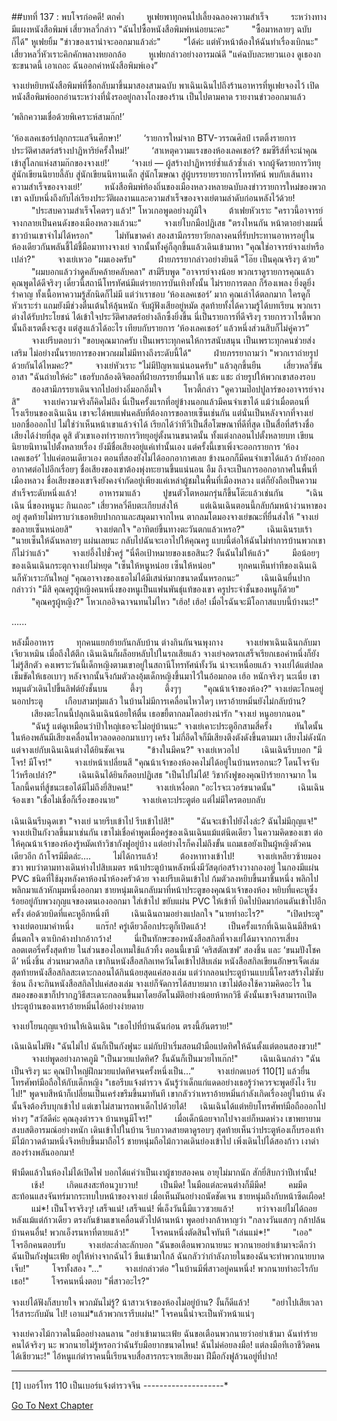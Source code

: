 ##บทที่ 137 : พบโจรก่อคดี!
ตกค่ำ
　　
หูเฟยพาทุกคนไปเลี้ยงฉลองความสำเร็จ
　　
ระหว่างทางมีแผงหนังสือพิมพ์ เสี่ยวหลวี่กล่าว "ฉันไปซื้อหนังสือพิมพ์หน่อยนะคะ"
　　
"ซื้อมาหลายๆ ฉบับก็ได้" หูเฟยยิ้ม "ข่าวของเราน่าจะออกมาแล้วล่ะ" 
　　
"ได้ค่ะ แต่หัวหน้าต้องให้ฉันทำเรื่องเบิกนะ" เสี่ยวหลวี่หัวเราะคิกคักพลางหยอกล้อ 
　　
หูเฟยกล่าวอย่างอารมณ์ดี "แค่ฉบับละหยวนเอง ดูเธองกซะขนาดนี้ เอาเถอะ ฉันออกค่าหนังสือพิมพ์เอง” 

จางเย่หยิบหนังสือพิมพ์ที่ซื้อกลับมาขึ้นมาสองสามฉบับ พาเฉินเฉินไปถึงร้านอาหารที่หูเฟยจองไว้ เปิดหนังสือพิมพ์ออกอ่านระหว่างที่นั่งรออยู่กลางโถงของร้าน เป็นไปตามคาด รายงานข่าวออกมาแล้ว

‘พลิกความเชื่อด้วยพิเคราะห์สามก๊ก!’

‘ห้องเลคเชอร์ปลุกกระแสจีนศึกษา!’
　　
‘รายการใหม่จาก BTV-วรรณศิลป์ เรตติ้งรายการประวัติศาสตร์สร้างปาฏิหาริย์ครั้งใหม่!’ 
　　
‘สาเหตุความแรงของห้องเลคเชอร์? ชมซีรีส์ที่จะนำคุณเข้าสู่โลกแห่งสามก๊กของจางเย่!’
　　
‘จางเย่ — ผู้สร้างปาฏิหารย์ซ้ำแล้วซ้ำเล่า จากผู้จัดรายการวิทยุ สู่นักเขียนนิยายลี้ลับ สู่นักเขียนนิทานเด็ก สู่นักโฆษณา สู่ผู้บรรยายรายการโทรทัศน์ พบกับเส้นทางความสำเร็จของจางเย่!’
　　
หนังสือพิมพ์ท้องถิ่นของเมืองหลวงหลายฉบับลงข่าวรายการใหม่ของพวกเขา ฉบับหนึ่งถึงกับไล่เรียงประวัติผลงานและความสำเร็จของจางเย่ตามลำดับก่อนหลังไว้ด้วย!
　　
"ประสบความสำเร็จโคตรๆ แล้ว!" โหวเกอพูดอย่างภูมิใจ
　　
ต้าเฟยหัวเราะ "คราวนี้อาจารย์จางกลายเป็นคนดังของเมืองหลวงแล้วนะ"
　　
จางเย่โบกมือปฏิเสธ "ตรงไหนกัน หน้าตาอย่างผมนี่ ชาวบ้านเขาจำไม่ได้หรอก"
　　
ไม่ทันขาดคำ สองสามีภรรยาวัยกลางคนที่รับประทานอาหารอยู่ในห้องเดียวกันพลันชี้ไม้ชี้มือมาทางจางเย่ จากนั้นทั้งคู่ก็ลุกขึ้นแล้วเดินเข้ามาหา "คุณใช่อาจารย์จางเย่หรือเปล่า?"
　　
จางเย่เหวอ "ผมเองครับ"
　　
ฝ่ายภรรยากล่าวอย่างยินดี "โอ๊ย เป็นคุณจริงๆ ด้วย"
　　
"ผมบอกแล้วว่าดูคลับคล้ายคลับคลา" สามีรีบพูด "อาจารย์จางน้อย พวกเราดูรายการคุณแล้ว คุณพูดได้ดีจริงๆ เดี๋ยวนี้สถานีโทรทัศน์มีแต่รายการบันเทิงทั้งนั้น ไม่รายการตลก ก็ร้องเพลง ยิ่งดูยิ่งรำคาญ ทั้งเนื้อหาความรู้สักนิดก็ไม่มี แต่ว่าเราชอบ ‘ห้องเลคเชอร์’ มาก คุณเล่าได้ตลกมาก ใครดูก็หัวเราะร่า แถมยังมีช่วงตื่นเต้นให้ลุ้นหนัก จับผู้ฟังเสียอยู่หมัด สุดท้ายทั้งได้ความรู้ได้บทเรียน พวกเราต่างได้รับประโยชน์ ได้เข้าใจประวัติศาสตร์อย่างลึกซึ้งยิ่งขึ้น นี่เป็นรายการที่ดีจริงๆ รายการวาไรตี้พวกนั้นถึงเรตติ้งจะสูง แต่สูงแล้วได้อะไร เทียบกับรายการ ‘ห้องเลคเชอร์’ แล้วหนึ่งส่วนสิบก็ไม่คู่ควร”
　　
จางเย่รีบตอบว่า "ขอบคุณมากครับ เป็นเพราะทุกคนให้การสนับสนุน เป็นเพราะทุกคนช่วยส่งเสริม ไม่อย่างนั้นรายการของพวกผมไม่มีทางถึงระดับนี้ได้"
　　
ฝ่ายภรรยาถามว่า "พวกเราถ่ายรูปด้วยกันได้ไหมคะ?"
　　
จางเย่หัวเราะ "ไม่มีปัญหาแน่นอนครับ" แล้วลุกขึ้นยืน
　　
เสี่ยวหลวี่ขันอาสา "ฉันถ่ายให้ค่ะ" เธอรับกล้องดิจิตอลที่ฝ่ายภรรยายื่นมาให้ แชะ แชะ ถ่ายรูปให้พวกเขาสองรอบ
　　
สองสามีภรรยาเดินจากไปอย่างอิ่มอกอิ่มใจ
　　
โหวตี้กล่าว "ดูความป๊อปปูลาร์ของอาจารย์จางสิ"
　　
จางเย่ความจริงก็คิดไม่ถึง นี่เป็นครั้งแรกที่อยู่ข้างนอกแล้วมีคนจำเขาได้ แม้ว่าเมื่อตอนที่โรงเรียนของเฉินเฉิน เขาจะได้พบแฟนคลับที่ต้องการขอลายเซ็นเช่นกัน แต่นั่นเป็นหลังจากที่จางเย่บอกชื่อออกไป ไม่ใช่ว่าเห็นหน้าเขาแล้วจำได้ เรียกได้ว่าทีวีเป็นสื่อโฆษณาที่ดีที่สุด เป็นสื่อที่สร้างชื่อเสียงได้ง่ายที่สุด ดูสิ ตัวเขาเองทำรายการวิทยุอยู่ตั้งนานขนาดนั้น ทั้งแต่งกลอนไปตั้งหลายบท เขียนนิยายนิทานไปตั้งหลายเรื่อง ยังมีชื่อเสียงอยู่แค่เท่านั้นเอง แต่ครั้งนี้เขาเพิ่งจะออกรายการ ‘ห้องเลคเชอร์’ ไปแค่ตอนเดียวเอง ตอนที่สองยังไม่ได้ออกอากาศเลย ข้างนอกก็มีคนจำเขาได้แล้ว ถ้ายังออกอากาศต่อไปอีกเรื่อยๆ ชื่อเสียงของเขาต้องพุ่งทะยานขึ้นแน่นอน อืม ถึงจะเป็นการออกอากาศในพื้นที่เมืองหลวง ชื่อเสียงของเขาจึงยังคงจำกัดอยู่เพียงแค่เหล่าผู้ชมในพื้นที่เมืองหลวง แต่ก็ยังถือเป็นความสำเร็จระดับหนึ่งแล้ว!
　　
อาหารมาแล้ว
　　
ปูขนตัวโตหอมกรุ่นก็ขึ้นโต๊ะแล้วเช่นกัน
　　
"เฉินเฉิน นี่ของหนูนะ กินเถอะ" เสี่ยวหลวี่คีบตะเกียบส่งให้ 
　　
แต่เฉินเฉินตอนนี้กลับก้มหน้าง่วนหาของอยู่ สุดท้ายไม่ทราบว่าเธอหยิบปากกาและสมุดมาจากไหน ตากลมโตมองจางเย่ขณะที่ยื่นส่งให้ "จางเย่ ขอลายเซ็นหน่อยสิ"
　　
จางเย่ตกใจ "อาทิตย์ขึ้นทางตะวันตกแล้วเหรอ?"
　　
เฉินเฉินรบเร้า "นายเซ็นให้ฉันหลายๆ แผ่นเลยนะ กลับไปฉันจะเอาไปให้คุณครู แบบนี้ต่อให้ฉันไม่ทำการบ้านพวกเขาก็ไม่ว่าแล้ว"
　　
จางเย่อึ้งไปชั่วครู่ "นี่คือเป้าหมายของเธอสินะ? งั้นฉันไม่ให้แล้ว"
　　
มือน้อยๆ ของเฉินเฉินกระตุกจางเย่ไม่หยุด "เซ็นให้หนูหน่อย เซ็นให้หน่อย"
　　
ทุกคนเห็นท่าทีของเฉินเฉินก็หัวเราะกันใหญ่ "คุณอาจางของเธอไม่ได้มีเสน่ห์มากขนาดนั้นหรอกนะ”
　　
เฉินเฉินยื่นปากกล่าวว่า "มีสิ คุณครูผู้หญิงคนหนึ่งของหนูเป็นแฟนพันธุ์แท้ของเขา ครูประจำชั้นของหนูก็ด้วย"
　　
"คุณครูผู้หญิง?" โหวเกออิจฉาจนทนไม่ไหว "เฮ้อ! เฮ้อ! เมื่อไรฉันจะมีโอกาสแบบนี้บ้างนะ!"



…...



หลังมื้ออาหาร
　　
ทุกคนแยกย้ายกันกลับบ้าน ต่างกินกันจนพุงกาง
　　
จางเย่พาเฉินเฉินกลับมาเจียวเหมิน เมื่อถึงใต้ตึก เฉินเฉินก็ผล็อยหลับไปในรถเสียแล้ว จางเย่จอดรถเสร็จเรียกเธอคำหนึ่งก็ยังไม่รู้สึกตัว คงเพราะวันนี้เด็กหญิงตามเขาอยู่ในสถานีโทรทัศน์ทั้งวัน น่าจะเหนื่อยแล้ว จางเย่ได้แต่ปลดเข็มขัดให้เธอเบาๆ หลังจากนั้นจึงก้มตัวลงอุ้มเด็กหญิงขึ้นมาไว้ในอ้อมกอด เฮ้อ หนักจริงๆ นะเนี่ย เขาหมุนตัวเดินไปขึ้นลิฟต์ยังชั้นบน
　　
ตึ้งๆ
　　
ตึ้งๆๆ
　　
"คุณน้าเจ้าของห้อง?" จางเย่ตะโกนอยู่นอกประตู
　　
เกือบสามทุ่มแล้ว ในบ้านไม่มีการเคลื่อนไหวใดๆ เหราอ้ายหมิ่นยังไม่กลับบ้าน?
　　
เสียงตะโกนนี้ปลุกเฉินเฉินน้อยให้ตื่น เธอขยี้ตากลมโตอย่างน่ารัก "จางเย่ หนูอยากนอน"
　　
"ฉันรู้ แต่ดูเหมือนว่าป้าใหญ่เธอจะไม่อยู่บ้านนะ" จางเย่เคาะประตูอีกสามสี่ครั้ง
　　
ทันใดนั้น ในห้องพลันมีเสียงเคลื่อนไหวลอดออกมาเบาๆ เคร้ง ไม่กี่อึดใจก็มีเสียงตึงตังดังขึ้นตามมา เสียงไม่ดังนักแต่จางเย่กับเฉินเฉินต่างได้ยินชัดเจน
　　
"ข้างในมีคน?" จางเย่เหวอไป
　　
เฉินเฉินรีบบอก "มีโจร! มีโจร!"
　　
จางเย่หน้าเปลี่ยนสี "คุณน้าเจ้าของห้องคงไม่ได้อยู่ในบ้านหรอกนะ? โดนโจรจับไว้หรือเปล่า?"
　　
เฉินเฉินได้ยินก็ตอบปฏิเสธ "เป็นไปไม่ได้! วิชากังฟูของคุณป้าร้ายกาจมาก ในโลกนี้คนที่สู้ชนะเธอได้มีไม่ถึงยี่สิบคน!"
　　
จางเย่เหงื่อตก "อะไรจะเวอร์ขนาดนั้น"
　　
เฉินเฉินจ้องเขา "เชื่อไม่เชื่อก็เรื่องของนาย"
　　
จางเย่เคาะประตูต่อ แต่ไม่มีใครตอบกลับ

เฉินเฉินรีบฉุดเขา "จางเย่ นายรีบเข้าไป รีบเข้าไปสิ!"
　　
"ฉันจะเข้าไปยังไงล่ะ? ฉันไม่มีกุญแจ!" จางเย่เป็นกังวลขึ้นมาเช่นกัน เขาไม่เชื่อคำพูดเมื่อครู่ของเฉินเฉินแม้แต่นิดเดียว ในความคิดของเขา ต่อให้คุณน้าเจ้าของห้องรู้หมัดเท้าวิชากังฟูอยู่บ้าง แต่อย่างไรก็คงไม่ถึงขั้น แถมเธอยังเป็นผู้หญิงตัวคนเดียวอีก ถ้าโจรมีมีดล่ะ….
　　
ไม่ได้การแล้ว!
　　
ต้องหาทางเข้าไป!
　　
จางเย่เหลียวซ้ายมองขวา พบว่าตามทางเดินห่างไปสิบเมตร หน้าประตูบ้านหลังหนึ่งมีวัสดุก่อสร้างวางกองอยู่ ในกองมีแผ่น PVC ชนิดที่ใช้มุงหลังคาห้องน้ำห้องครัวด้วย จางเย่รีบเดินเข้าไป ก้มตัวลงหยิบขึ้นมาชิ้นหนึ่ง พลิกไปพลิกมาแล้วหักมุมหนึ่งออกมา ชายหนุ่มเดินกลับมาที่หน้าประตูของคุณน้าเจ้าของห้อง หยิบที่แคะหูซึ่งร้อยอยู่กับพวงกุญแจของตนเองออกมา ใส่เข้าไป ขยับแผ่น PVC ให้เข้าที่ บิดไปบิดมาก่อนดันเข้าไปอีกครั้ง ต่อด้วยบิดที่แคะหูอีกหนึ่งที
　　
เฉินเฉินถามอย่างแปลกใจ "นายทำอะไร?"
　　
"เปิดประตู" จางเย่ตอบมาคำหนึ่ง
　　
แกร๊ก! ครู่เดียวล็อกประตูก็เปิดแล้ว!
　　
เป็นครั้งแรกที่เฉินเฉินมีสีหน้าตื่นตกใจ ตาเบิกค้างปากอ้ากว้าง!
　　
นี่เป็นทักษะของหนังสือสกิลที่จางเย่ได้มาจากการเสี่ยงลอตเตอรี่ครั้งสุดท้าย ในส่วนของไอเทมใช้แล้วทิ้ง ตอนนี้เขามี ‘คริสตัลเซฟ’ สองชิ้น และ ‘ขนมปังโชคดี’ หนึ่งชิ้น ส่วนหมวดสกิล เขากินหนังสือสกิลเทควันโดเข้าไปสิบเล่ม หนังสือสกิลเขียนอักษรเจ็ดเล่ม สุดท้ายหนังสือสกิลสะเดาะกลอนได้กินน้อยสุดแค่สองเล่ม แต่ว่ากลอนประตูบ้านแบบนี้โครงสร้างไม่ซับซ้อน ถึงจะกินหนังสือสกิลไปแค่สองเล่ม จางเย่ก็จัดการได้สบายมาก เขาไม่ต้องใช้ความคิดอะไร ในสมองของเขาก็ปรากฏวิธีสะเดาะกลอนขึ้นมาโดยอัตโนมัติอย่างน้อยห้าหกวิธี ดังนั้นเขาจึงสามารถเปิดประตูบ้านของเหราอ้ายหมิ่นได้อย่างง่ายดาย

จางเย่โยนกุญแจบ้านให้เฉินเฉิน "เธอไปที่บ้านฉันก่อน ตรงนี้อันตราย!"

เฉินเฉินไม่ฟัง "ฉันไม่ไป ฉันก็เป็นกังฟูนะ แม่กับป้าเริ่มสอนฝ่ามือแปดทิศให้ฉันตั้งแต่ตอนสองขวบ!"
　　
จางเย่พูดอย่างภาคภูมิ "เป็นมวยแปดทิศ? งั้นฉันก็เป็นมวยไทเก๊ก!"
　　
เฉินเฉินกล่าว "ฉันเป็นจริงๆ นะ คุณป้าใหญ่ฝึกมวยแปดทิศจนครั้งหนึ่งเป็น…”
　　
จางเย่กดเบอร์ 110[1] แล้วยื่นโทรศัพท์มือถือให้กับเด็กหญิง "เธอรีบแจ้งตำรวจ ฉันรู้ว่าเด็กแก่แดดอย่างเธอรู้ว่าควรจะพูดยังไง รีบไป!" พูดจบสีหน้าก็เปลี่ยนเป็นเคร่งขรึมขึ้นมาทันที เขากลัวว่าเหราอ้ายหมิ่นกำลังเกิดเรื่องอยู่ในบ้าน ดังนั้นจึงต้องรีบบุกเข้าไป แต่เขาไม่สามารถพาเด็กไปด้วยได้!
　
เฉินเฉินได้แต่หยิบโทรศัพท์มือถือออกไปห่างๆ "สวัสดีค่ะ คุณลุงตำรวจ บ้านหนูมีโจร!"
　　
เมื่อเด็กน้อยจากไปจางเย่ก็หมดห่วง เขาพยายามสงบสติอารมณ์อย่างหนัก เดินเข้าไปในบ้าน รีบกวาดสายตาดูรอบๆ สุดท้ายเห็นว่าประตูห้องเก็บรองเท้ามีไม้กวาดด้ามหนึ่งจึงหยิบขึ้นมาถือไว้ ชายหนุ่มถือไม้กวาดเดินย่องเข้าไป เพิ่งเดินไปได้สองก้าว เงาดำสองร่างพลันออกมา! 

ฟ้ามืดแล้วในห้องไม่ได้เปิดไฟ บอกได้แค่ว่าเป็นเงาผู้ชายสองคน อายุไม่มากนัก สักยี่สิบกว่าปีเท่านั้น!
　　
เช้ง! 
　　
เกิดแสงสะท้อนวูบวาบ!
　　
เป็นมีด! ในมือแต่ละคนต่างก็มีมีด!
　　
คมมีดสะท้อนแสงจันทร์มากระทบใบหน้าของจางเย่ เมื่อเห็นมันอย่างถนัดชัดเจน ชายหนุ่มถึงกับหน้าซีดเผือด!
　　
แม่*! เป็นโจรจริงๆ! เสร็จแน่! เสร็จแน่! พี่เอ็งวันนี้มีแววซวยแล้ว!
　　
ทว่าจางเย่ไม่ได้ถอยหลังแม้แต่ก้าวเดียว ตรงกันข้ามเขาเคลื่อนตัวไปด้านหน้า พูดอย่างกล้าหาญว่า "กลางวันแสกๆ กล้าปล้นบ้านคนอื่น! พวกเอ็งรนหาที่ตายแล้ว!"
　　
โจรคนหนึ่งตัดสินใจทันที "เล่นแม่*!"
　　
"เออ" โจรอีกคนตอบรับ
　　
จางเย่ละล่ำละลักบอก "ฉันขอเตือนพวกนายนะ พวกนายอย่าเข้ามาจะดีกว่า ฉันเป็นกังฟูนะเฟ้ย อยู่ให้ห่างจากฉันไว้ ขืนเข้ามาใกล้ ฉันกลัวว่ากำลังภายในของฉันจะทำพวกนายบาดเจ็บ!"
　　
โจรทั้งสอง "..."
　　
จางเย่กล่าวต่อ "ในบ้านมีพี่สาวอยู่คนหนึ่ง! พวกนายทำอะไรกับเธอ!"
　　
โจรคนหนึ่งตอบ "พี่สาวอะไร?"

จางเย่ได้ฟังก็สบายใจ พวกมันไม่รู้? น้าสาวเจ้าของห้องไม่อยู่บ้าน? งั้นก็ดีแล้ว!
　　
"อย่าไปเสียเวลาไร้สาระกับมัน ไป! เอาแม่*แล้วพวกเรารีบเผ่น!" โจรคนนี้น่าจะเป็นหัวหน้าแน่ๆ

จางเย่ควงไม้กวาดในมืออย่างลนลาน "อย่าเข้ามานะเฟ้ย ฉันขอเตือนพวกนายว่าอย่าเข้ามา ฉันทำร้ายคนได้จริงๆ นะ พวกนายไม่รู้หรอกว่าฉันรับมือยากขนาดไหน! ฉันไม่ค่อยลงมือ! แต่ลงมือทีเอาชีวิตคนได้เชียวนะ!" ไอ้หนูแก่ตำราคนนี้เรียนจบสื่อสารกระจายเสียงมา ฝีมือกังฟูล้วนอยู่ที่ปาก!



-------------------------------------------------------------------------------
[1] เบอร์โทร 110 เป็นเบอร์แจ้งตำรวจจีน
*-*-*-*-*-*-*-*-*-*-*-*-*-*-*-*-*-*-*-*-*


[Go To Next Chapter]( ./41.md)